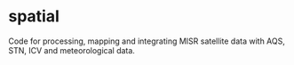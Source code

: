 # spatial
Code for processing, mapping and integrating MISR satellite data with AQS, STN, ICV and meteorological data.

